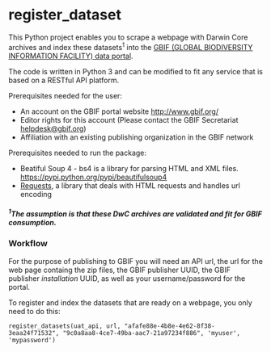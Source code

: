 # register_dataset
This Python project enables you to scrape a webpage with Darwin Core archives and index these datasets<sup>1</sup> into the [GBIF (GLOBAL BIODIVERSITY INFORMATION FACILITY) data portal](http://www.gbif.org/).

The code is written in Python 3 and can be modified to fit any service that is based on a RESTful API platform.

Prerequisites needed for the user:
* An account on the GBIF portal website http://www.gbif.org/
* Editor rights for this account (Please contact the GBIF Secretariat helpdesk@gbif.org)
* Affiliation with an existing publishing organization in the GBIF network

Prerequisites needed to run the package:
* Beatiful Soup 4 - bs4 is a library for parsing HTML and XML files. https://pypi.python.org/pypi/beautifulsoup4
* [Requests](http://docs.python-requests.org/en/master/), a library that deals with HTML requests and handles url encoding  

##### <sup>1</sup>The assumption is that these DwC archives are validated and fit for GBIF consumption.
### Workflow

For the purpose of publishing to GBIF you will need an API url, the url for the web page containg the zip files, the GBIF publisher UUID, the GBIF publisher *installation* UUID, as well as your username/password for the portal. 

To register and index the datasets that are ready on a webpage, you only need to do this:

```register_datasets(uat_api, url, "afafe88e-4b8e-4e62-8f38-3eaa24f71532", "9c0a8aa8-4ce7-49ba-aac7-21a97234f886", 'myuser', 'mypassword')```

